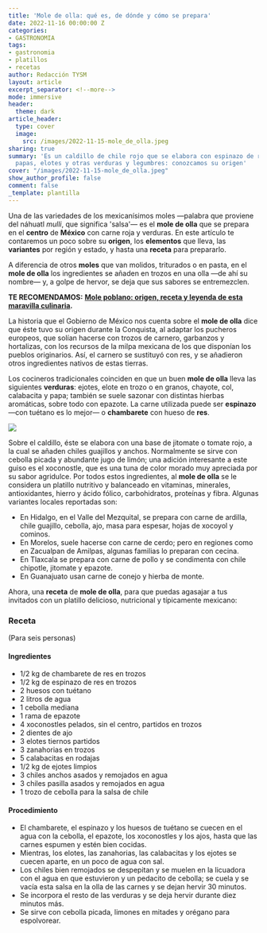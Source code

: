 ```yaml
---
title: 'Mole de olla: qué es, de dónde y cómo se prepara'
date: 2022-11-16 00:00:00 Z
categories:
- GASTRONOMIA
tags:
- gastronomia
- platillos
- recetas
author: Redacción TYSM
layout: article
excerpt_separator: <!--more-->
mode: immersive
header:
  theme: dark
article_header:
  type: cover
  image:
    src: /images/2022-11-15-mole_de_olla.jpeg
sharing: true
summary: 'Es un caldillo de chile rojo que se elabora con espinazo de res, ejotes,
  papas, elotes y otras verduras y legumbres: conozcamos su origen'
cover: "/images/2022-11-15-mole_de_olla.jpeg"
show_author_profile: false
comment: false
_template: plantilla
---
```







Una de las variedades de los mexicanísimos moles —palabra que proviene del náhuatl _mulli_, que significa 'salsa'— es el **mole de olla** que se prepara en el **centro** de **México** con carne roja y verduras. En este artículo te contaremos un poco sobre su **origen**, los **elementos** que lleva, las **variantes** por región y estado, y hasta una **receta** para prepararlo.

A diferencia de otros **moles** que van molidos, triturados o en pasta, en el **mole de olla** los ingredientes se añaden en trozos en una olla —de ahí su nombre— y, a golpe de hervor, se deja que sus sabores se entremezclen.

**TE RECOMENDAMOS:** [**Mole poblano: origen, receta y leyenda de esta maravilla culinaria**](https://blog.tonoysumariachi.com/gastronomia/2022/06/29/mole-poblano-origen-leyenda-y-receta-de-esta-maravilla-culinaria.html)**.**

La historia que el Gobierno de México nos cuenta sobre el **mole de olla** dice que éste tuvo su origen durante la Conquista, al adaptar los pucheros europeos, que solían hacerse con trozos de carnero, garbanzos y hortalizas, con los recursos de la milpa mexicana de los que disponían los pueblos originarios. Así, el carnero se sustituyó con res, y se añadieron otros ingredientes nativos de estas tierras.

Los cocineros tradicionales coinciden en que un buen **mole de olla** lleva las siguientes **verduras**: ejotes, elote en trozo o en granos, chayote, col, calabacita y papa; también se suele sazonar con distintas hierbas aromáticas, sobre todo con epazote. La carne utilizada puede ser **espinazo** —con tuétano es lo mejor— o **chambarete** con hueso de **res**.

![](/images/2022-11-15-mole_de_olla.jpeg)

Sobre el caldillo, éste se elabora con una base de jitomate o tomate rojo, a la cual se añaden chiles guajillos y anchos. Normalmente se sirve con cebolla picada y abundante jugo de limón; una adición interesante a este guiso es el xoconostle, que es una tuna de color morado muy apreciada por su sabor agridulce. Por todos estos ingredientes, al **mole de olla** se le considera un platillo nutritivo y balanceado en vitaminas, minerales, antioxidantes, hierro y ácido fólico, carbohidratos, proteínas y fibra. Algunas variantes locales reportadas son:

- En Hidalgo, en el Valle del Mezquital, se prepara con carne de ardilla, chile guajillo, cebolla, ajo, masa para espesar, hojas de xocoyol y cominos.
- En Morelos, suele hacerse con carne de cerdo; pero en regiones como en Zacualpan de Amilpas, algunas familias lo preparan con cecina.
- En Tlaxcala se prepara con carne de pollo y se condimenta con chile chipotle, jitomate y epazote.
- En Guanajuato usan carne de conejo y hierba de monte.

Ahora, una **receta** de **mole de olla**, para que puedas agasajar a tus invitados con un platillo delicioso, nutricional y típicamente mexicano:

### Receta

(Para seis personas)

#### Ingredientes

- 1/2 kg de chambarete de res en trozos
- 1/2 kg de espinazo de res en trozos
- 2 huesos con tuétano
- 2 litros de agua
- 1 cebolla mediana
- 1 rama de epazote
- 4 xoconostles pelados, sin el centro, partidos en trozos
- 2 dientes de ajo
- 3 elotes tiernos partidos
- 3 zanahorias en trozos
- 5 calabacitas en rodajas
- 1/2 kg de ejotes limpios
- 3 chiles anchos asados y remojados en agua
- 3 chiles pasilla asados y remojados en agua
- 1 trozo de cebolla para la salsa de chile

#### Procedimiento

- El chambarete, el espinazo y los huesos de tuétano se cuecen en el agua con la cebolla, el epazote, los xoconostles y los ajos, hasta que las carnes espumen y estén bien cocidas.
- Mientras, los elotes, las zanahorias, las calabacitas y los ejotes se cuecen aparte, en un poco de agua con sal.
- Los chiles bien remojados se despepitan y se muelen en la licuadora con el agua en que estuvieron y un pedacito de cebolla; se cuela y se vacía esta salsa en la olla de las carnes y se dejan hervir 30 minutos.
- Se incorpora el resto de las verduras y se deja hervir durante diez minutos más.
- Se sirve con cebolla picada, limones en mitades y orégano para espolvorear.

